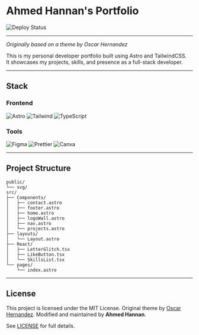 # Ahmed Hannan's Portfolio

![Deploy Status](https://img.shields.io/badge/Deploy-Vercel-black?style=flat&logo=vercel)

---

_Originally based on a theme by Oscar Hernandez_

This is my personal developer portfolio built using Astro and TailwindCSS.  
It showcases my projects, skills, and presence as a full-stack developer.

---

## **Stack**
### **Frontend**
![Astro](https://img.shields.io/badge/Astro-FF5D01?logo=astro&logoColor=white)
![Tailwind](https://img.shields.io/badge/Tailwind_CSS-38B2AC?logo=tailwind-css&logoColor=white)
![TypeScript](https://img.shields.io/badge/TypeScript-3178C6?logo=typescript&logoColor=white)

### **Tools**
![Figma](https://img.shields.io/badge/Figma-F24E1E?logo=figma&logoColor=white)
![Prettier](https://img.shields.io/badge/Prettier-F7B93E?logo=prettier&logoColor=black)
![Canva](https://img.shields.io/badge/Canva-c900c3?logo=canva&logoColor=white)

---

## **Project Structure**

```
public/
└── svg/
src/
├── Components/
│   ├── contact.astro
│   ├── footer.astro
│   ├── home.astro
│   ├── logoWall.astro
│   ├── nav.astro
│   └── projects.astro
├── layouts/
│   └── Layout.astro
├── React/
│   ├── LetterGlitch.tsx
│   ├── LikeButton.tsx
│   └── SkillsList.tsx
└── pages/
    └── index.astro
```

---

## **License**

This project is licensed under the MIT License.
Original theme by [Oscar Hernandez](https://github.com/OscarHdz).
Modified and maintained by **Ahmed Hannan**.

See [LICENSE](./LICENSE) for full details.
